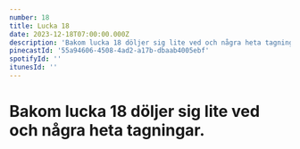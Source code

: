 ```yaml
---
number: 18
title: Lucka 18
date: 2023-12-18T07:00:00.000Z
description: 'Bakom lucka 18 döljer sig lite ved och några heta tagningar.'
pinecastId: '55a94606-4508-4ad2-a17b-dbaab4005ebf'
spotifyId: ''
itunesId: ''
---
```


# Bakom lucka 18 döljer sig lite ved och några heta tagningar.
